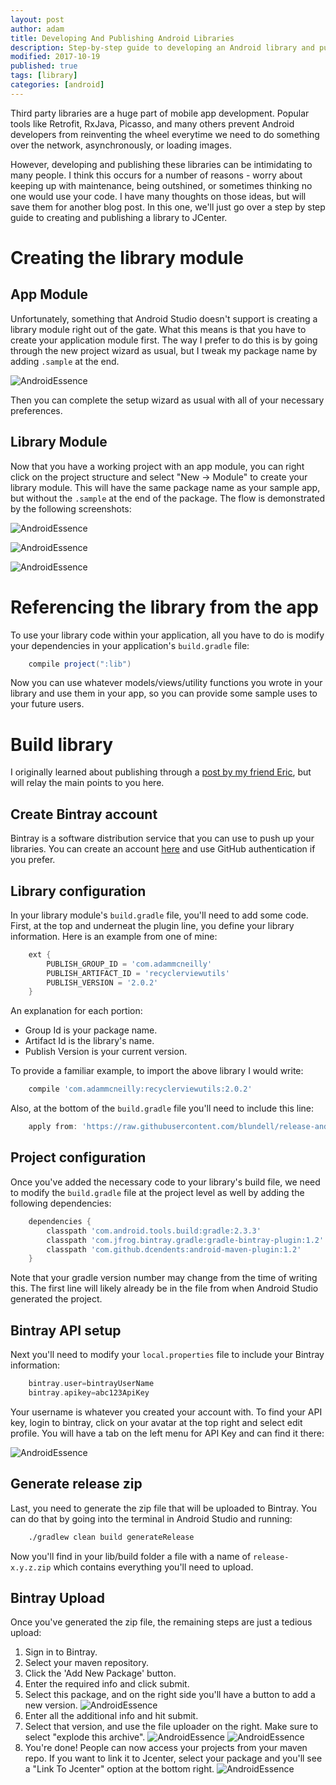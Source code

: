 ```yaml
---
layout: post
author: adam
title: Developing And Publishing Android Libraries
description: Step-by-step guide to developing an Android library and publishing it to JCenter.
modified: 2017-10-19
published: true
tags: [library]
categories: [android]
---
```


Third party libraries are a huge part of mobile app development. Popular tools like Retrofit, RxJava, Picasso, and many others prevent Android developers from reinventing the wheel everytime we need to do something over the network, asynchronously, or loading images. 

However, developing and publishing these libraries can be intimidating to many people. I think this occurs for a number of reasons - worry about keeping up with maintenance, being outshined, or sometimes thinking no one would use your code. I have many thoughts on those ideas, but will save them for another blog post. In this one, we'll just go over a step by step guide to creating and publishing a library to JCenter.

<!--more-->

# Creating the library module

## App Module

Unfortunately, something that Android Studio doesn't support is creating a library module right out of the gate. What this means is that you have to create your application module first. The way I prefer to do this is by going through the new project wizard as usual, but I tweak my package name by adding `.sample` at the end. 

![AndroidEssence](/images/library/sample_package.png)

Then you can complete the setup wizard as usual with all of your necessary preferences.

## Library Module

Now that you have a working project with an app module, you can right click on the project structure and select "New -> Module" to create your library module. This will have the same package name as your sample app, but without the `.sample` at the end of the package. The flow is demonstrated by the following screenshots:

![AndroidEssence](/images/library/new_module.png)

![AndroidEssence](/images/library/library_module.png)

![AndroidEssence](/images/library/library_package.png)

# Referencing the library from the app

To use your library code within your application, all you have to do is modify your dependencies in your application's `build.gradle` file:

```groovy
	compile project(":lib")
```

Now you can use whatever models/views/utility functions you wrote in your library and use them in your app, so you can provide some sample uses to your future users.

# Build library

I originally learned about publishing through a [post by my friend Eric](http://room-15.github.io/blog/2015/11/05/How-to-publish-a-library-to-jcenter/), but will relay the main points to you here. 

## Create Bintray account

Bintray is a software distribution service that you can use to push up your libraries. You can create an account [here](https://bintray.com/) and use GitHub authentication if you prefer.

## Library configuration

In your library module's `build.gradle` file, you'll need to add some code. First, at the top and underneat the plugin line, you define your library information. Here is an example from one of mine:

```groovy
	ext {
	    PUBLISH_GROUP_ID = 'com.adammcneilly'
	    PUBLISH_ARTIFACT_ID = 'recyclerviewutils'
	    PUBLISH_VERSION = '2.0.2'
	}
```

An explanation for each portion:
* Group Id is your package name.
* Artifact Id is the library's name.
* Publish Version is your current version. 

To provide a familiar example, to import the above library I would write:

```groovy
	compile 'com.adammcneilly:recyclerviewutils:2.0.2'
```

Also, at the bottom of the `build.gradle` file you'll need to include this line:

```groovy
	apply from: 'https://raw.githubusercontent.com/blundell/release-android-library/master/android-release-aar.gradle'
```

## Project configuration

Once you've added the necessary code to your library's build file, we need to modify the `build.gradle` file at the project level as well by adding the following dependencies:

```groovy
	dependencies {
	    classpath 'com.android.tools.build:gradle:2.3.3'
	    classpath 'com.jfrog.bintray.gradle:gradle-bintray-plugin:1.2'
	    classpath 'com.github.dcendents:android-maven-plugin:1.2'
	}
```

Note that your gradle version number may change from the time of writing this. The first line will likely already be in the file from when Android Studio generated the project.

## Bintray API setup

Next you'll need to modify your `local.properties` file to include your Bintray information:

```groovy
	bintray.user=bintrayUserName
	bintray.apikey=abc123ApiKey
```

Your username is whatever you created your account with. To find your API key, login to bintray, click on your avatar at the top right and select edit profile. You will have a tab on the left menu for API Key and can find it there:

![AndroidEssence](/images/library/api_key.png)

## Generate release zip 

Last, you need to generate the zip file that will be uploaded to Bintray. You can do that by going into the terminal in Android Studio and running:

```bash
	./gradlew clean build generateRelease
```

Now you'll find in your lib/build folder a file with a name of `release-x.y.z.zip` which contains everything you'll need to upload.

## Bintray Upload

Once you've generated the zip file, the remaining steps are just a tedious upload:

1. Sign in to Bintray.
2. Select your maven repository.
3. Click the 'Add New Package' button.
4. Enter the required info and click submit.
5. Select this package, and on the right side you'll have a button to add a new version.
![AndroidEssence](/images/library/version.png)
6. Enter all the additional info and hit submit.
7. Select that version, and use the file uploader on the right. Make sure to select "explode this archive".
![AndroidEssence](/images/library/files.png)
![AndroidEssence](/images/library/explode.png)
8. You're done! People can now access your projects from your maven repo. If you want to link it to Jcenter, select your package and you'll see a "Link To Jcenter" option at the bottom right.
![AndroidEssence](/images/library/jcenter.png)
